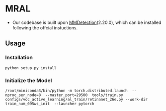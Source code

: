 # MRAL
- Our codebase is built upon  [MMDetection](https://github.com/open-mmlab/mmdetection)(2.20.0), which can be installed following the offcial instuctions.
## Usage

### Installation
```shell
python setup.py install
```
### Initialize the Model
```shell
/root/miniconda3/bin/python -m torch.distributed.launch  --nproc_per_node=8  --master_port=29500  tools/train.py configs/voc_active_learning/al_train/retinanet_26e.py --work-dir train_num_095ws_init  --launcher pytorch

